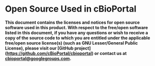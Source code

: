 # Open Source Used in cBioPortal

**This document contains the licenses and notices for open source software used in this product.  With respect to the free/open software listed in this document, if you have any questions or wish to receive a copy of the source code to which you are entitled under the applicable free/open source license(s) (such as GNU Lesser/General Public License), please visit our [GitHub project] (https://github.com/cBioPortal/cbioportal) or contact us at cbioportal@googlegroups.com.**

